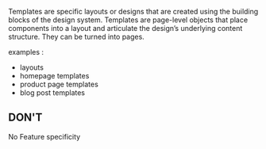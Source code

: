 
Templates are specific layouts or designs that are created using the building blocks of the design system.
Templates are page-level objects that place components into a layout and articulate the design’s underlying content structure.
They can be turned into pages.

examples :
- layouts
- homepage templates
- product page templates
- blog post templates

## DON'T

No Feature specificity
